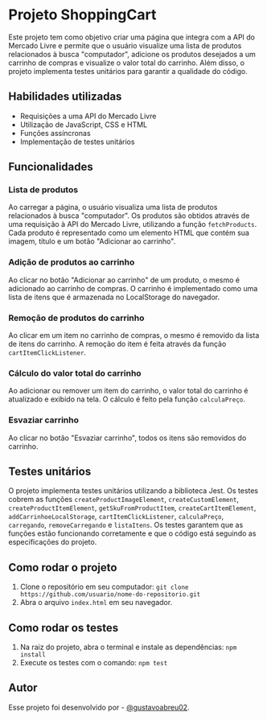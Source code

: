 # Projeto ShoppingCart

Este projeto tem como objetivo criar uma página que integra com a API do Mercado Livre e permite que o usuário visualize uma lista de produtos relacionados à busca "computador", adicione os produtos desejados a um carrinho de compras e visualize o valor total do carrinho. Além disso, o projeto implementa testes unitários para garantir a qualidade do código.

## Habilidades utilizadas

- Requisições a uma API do Mercado Livre
- Utilização de JavaScript, CSS e HTML
- Funções assíncronas
- Implementação de testes unitários

## Funcionalidades

### Lista de produtos

Ao carregar a página, o usuário visualiza uma lista de produtos relacionados à busca "computador". Os produtos são obtidos através de uma requisição à API do Mercado Livre, utilizando a função `fetchProducts`. Cada produto é representado como um elemento HTML que contém sua imagem, título e um botão "Adicionar ao carrinho". 

### Adição de produtos ao carrinho

Ao clicar no botão "Adicionar ao carrinho" de um produto, o mesmo é adicionado ao carrinho de compras. O carrinho é implementado como uma lista de itens que é armazenada no LocalStorage do navegador. 

### Remoção de produtos do carrinho

Ao clicar em um item no carrinho de compras, o mesmo é removido da lista de itens do carrinho. A remoção do item é feita através da função `cartItemClickListener`. 

### Cálculo do valor total do carrinho

Ao adicionar ou remover um item do carrinho, o valor total do carrinho é atualizado e exibido na tela. O cálculo é feito pela função `calculaPreço`.

### Esvaziar carrinho

Ao clicar no botão "Esvaziar carrinho", todos os itens são removidos do carrinho. 

## Testes unitários

O projeto implementa testes unitários utilizando a biblioteca Jest. Os testes cobrem as funções `createProductImageElement`, `createCustomElement`, `createProductItemElement`, `getSkuFromProductItem`, `createCartItemElement`, `addCarrinhoeLocalStorage`, `cartItemClickListener`, `calculaPreço`, `carregando`, `removeCarregando` e `listaItens`. Os testes garantem que as funções estão funcionando corretamente e que o código está seguindo as especificações do projeto. 

## Como rodar o projeto

1. Clone o repositório em seu computador: `git clone https://github.com/usuario/nome-do-repositorio.git`
2. Abra o arquivo `index.html` em seu navegador.

## Como rodar os testes

1. Na raiz do projeto, abra o terminal e instale as dependências: `npm install`
2. Execute os testes com o comando: `npm test`

## Autor

Esse projeto foi desenvolvido por - [@gustavoabreu02](https://www.github.com/gustavoabreu02).
